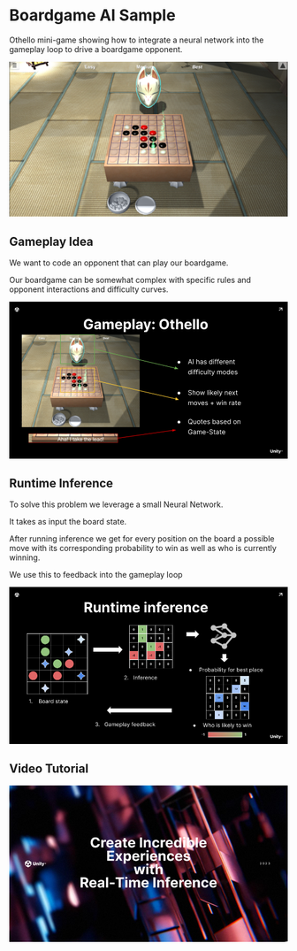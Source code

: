 # Boardgame AI Sample
 
Othello mini-game showing how to integrate a neural network into the gameplay loop to drive a boardgame opponent.


![image info](./Documentation/main.png)

## Gameplay Idea

We want to code an opponent that can play our boardgame.

Our boardgame can be somewhat complex with specific rules and opponent interactions and difficulty curves.


![image info](./Documentation/gameplay.png)

## Runtime Inference

To solve this problem we leverage a small Neural Network.

It takes as input the board state.

After running inference we get for every position on the board a possible move with its corresponding probability to win as well as who is currently winning.

We use this to feedback into the gameplay loop

![image info](./Documentation/runtime-inference.png)


## Video Tutorial

[![IMAGE ALT TEXT HERE](../Documentation/video-image.png)](https://youtu.be/L1_iLmXTEN4)
